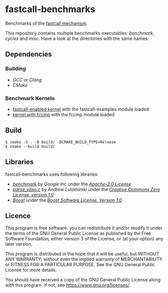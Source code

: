 # fastcall-benchmarks

Benchmarks of the [fastcall mechanism](https://github.com/vilaureu/linux/tree/fastcall).

This repository contains multiple benchmarks executables: _benchmark_, _cycles_
and _misc_.
Have a look at the directories with the same names.

## Dependencies

### Building

- _GCC_ or _Clang_
- _CMake_

### Benchmark Kernels

- [fastcall-enabled kernel](https://github.com/vilaureu/linux/tree/fastcall) with the fastcall-examples module loaded
- [kernel with fccmp](https://github.com/vilaureu/linux/tree/fccmp) with the fccmp module loaded

## Build

```
$ cmake -S . -B build/ -DCMAKE_BUILD_TYPE=Release
$ cmake --build build/
```

## Libraries

fastcall-benchmarks uses following libraries:

- [_benchmark_](https://github.com/google/benchmark) by _Google Inc_ under the [_Apache-2.0 License_](https://github.com/google/benchmark/blob/master/LICENSE)
- [_parse_vdso.c_](https://git.kernel.org/pub/scm/linux/kernel/git/torvalds/linux.git/tree/tools/testing/selftests/vDSO/parse_vdso.c?id=v5.11) by _Andrew Lutomirski_ under the [_Creative Commons Zero License, version 1.0_](http://creativecommons.org/publicdomain/zero/1.0/legalcode)
- [_Boost_](https://www.boost.org/) under the [_Boost Software License, Version 1.0_](https://www.boost.org/LICENSE_1_0.txt)

## Licence

This program is free software: you can redistribute it and/or modify
it under the terms of the GNU General Public License as published by
the Free Software Foundation, either version 3 of the License, or
(at your option) any later version.

This program is distributed in the hope that it will be useful,
but WITHOUT ANY WARRANTY; without even the implied warranty of
MERCHANTABILITY or FITNESS FOR A PARTICULAR PURPOSE. See the
GNU General Public License for more details.

You should have received a copy of the GNU General Public License
along with this program. If not, see <https://www.gnu.org/licenses/>.
